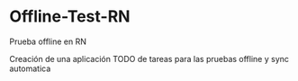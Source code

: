 # Offline-Test-RN
Prueba offline en RN

Creación de una aplicación TODO de tareas para las pruebas offline y sync automatica
